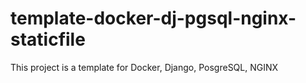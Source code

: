 # template-docker-dj-pgsql-nginx-staticfile
This project is a template for Docker, Django, PosgreSQL, NGINX
